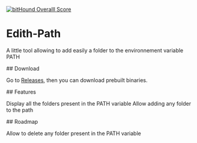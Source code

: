  [![bitHound Overalll Score](https://www.bithound.io/github/codisart/Edith-Path/badges/score.svg)](https://www.bithound.io/github/codisart/Edith-Path)

# Edith-Path

A little tool allowing to add easily a folder to the environnement variable PATH

## Download

Go to [Releases](https://github.com/codisart/Edith-Path/releases/), then you can download prebuilt binaries.

## Features

Display all the folders present in  the PATH variable
Allow adding any folder to the path

## Roadmap

Allow to delete any folder present in the PATH variable
